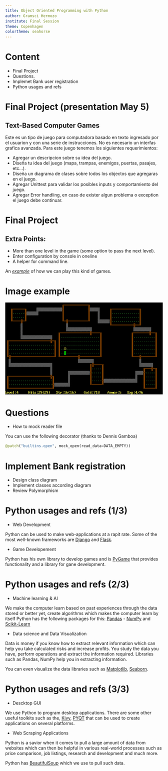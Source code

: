 ```yaml
---
title: Object Oriented Programming with Python
author: Gramsci Hermozo
institute: Final Session
theme: Copenhagen
colortheme: seahorse
---
```


# Content
+ Final Project
+ Questions.
+ Implemet Bank user registration
+ Python usages and refs

# Final Project (presentation May 5)
## Text-Based Computer Games
Este es un tipo de juego para computadora basado en texto ingresado por el usuarion y con una serie de instrucciones.
No es necesario un interfas grafica avanzada. Para este juego tenemos los siguientes requerimientos:

- Agregar un descripcion sobre su idea del juego.
- Diseña tu idea del juego (mapa, trampas, enemigos, puertas, pasajes, etc...).
- Diseña un diagrama de clases sobre todos los objectos que agregaras en el juego.
- Agregar Unittest para validar los posibles inputs y comportamiento del juego.
- Agregar Error handling, en caso de exister algun problema o exception el juego debe continuar.

# Final Project
## Extra Points:

- More than one level in the game (some option to pass the next level).
- Enter configuration by console in oneline
- A helper for command line.


An [_example_](https://www.youtube.com/watch?v=8al0RzkDqgM) of how we can play this kind of games.

# Image example
![](Rogue_Screen_Shot_CAR.PNG)

# Questions
- How to mock reader file

You can use the following decorator (thanks to Dennis Gamboa)
```python
@patch("builtins.open", mock_open(read_data=DATA_EMPTY))
```

# Implement Bank registration
- Design class diagram
- Implement classes according diagram
- Review Polymorphism

# Python usages and refs (1/3)
+ Web Development

Python can be used to make web-applications at a rapit rate. 
Some of the most well-known frameworks are [Django](https://www.djangoproject.com/) and [Flask](https://flask.palletsprojects.com/en/1.1.x/).

+ Game Developement

Python has his own library to develop games and is [PyGame](https://realpython.com/pygame-a-primer/) that provides functionality and a library for
gane development.

# Python usages and refs (2/3)
+ Machine learning & AI

We make the computer learn based on past experiences through the data stored or better yet, create algorithms which makes the computer learn by itself
Python has the following packages for this: [Pandas](https://pandas.pydata.org/) - [NumPy](https://numpy.org/) and [Scikit-Learn](https://scikit-learn.org/)

+ Data science and Data Visualization

Data is money if you know how to extract relevant information which can help you take calculated risks and increase profits. 
You study the data you have, perform operations and extract the information required. Libraries such as Pandas, NumPy help you 
in extracting information. 

You can even visualize the data libraries such as [Matplotlib](https://matplotlib.org/stable/), [Seaborn](https://seaborn.pydata.org/).

# Python usages and refs (3/3)
+ Descktop GUI

We use Python to program desktop applications. There are some other useful toolkits such as the, 
[Kivy](https://kivy.org/#home), [PYQT](https://wiki.python.org/moin/PyQt) that can be used to create applications on several platforms.

+ Web Scraping Applications

Python is a savior when it comes to pull a large amount of data from websites which can then be helpful in various real-world processes 
such as price comparison, job listings, research and development and much more. 

Python has [BeautifulSoup](https://www.crummy.com/software/BeautifulSoup/bs4/doc/) which we use to pull such data.
